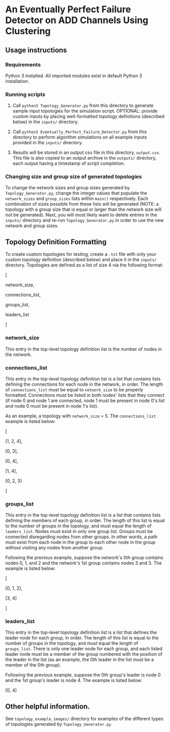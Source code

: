 # An Eventually Perfect Failure Detector on ADD Channels Using Clustering

## Usage instructions

### Requirements

Python 3 installed. All imported modules exist in default Python 3 installation.

### Running scripts

1. Call `python3 Topology_Generator.py` from this directory to generate sample input topologies for the simulation script. OPTIONAL: provide custom inputs by placing well-formatted topology definitions (described below) in the `inputs/` directory.

2. Call `python3 Eventually_Perfect_Failure_Detector.py` from this directory to perform algorithm simulations on all example inputs provided in the `inputs/` directory.

3. Results will be stored in an output csv file in this directory, `output.csv`. This file is also copied to an output archive in the `outputs/` directory, each output having a timestamp of script completion.

### Changing size and group size of generated topologies

To change the network sizes and group sizes generated by `Topology_Generator.py`, change the integer values that populate the `network_sizes` and `group_sizes` lists within `main()` respectively. Each combination of sizes possible from these lists will be generated (NOTE: a topology with a group size that is equal or larger than the network size will not be generated). Next, you will most likely want to delete entries in the `inputs/` directory and re-run `Topology_Generator.py` in order to use the new network and group sizes.

## Topology Definition Formatting

To create custom topologies for testing, create a `.txt` file with only your custom topology definition (described below) and place it in the `inputs/` directory. Topologies are defined as a list of size 4 via the following format:

[

network_size,

connections_list,

groups_list,

leaders_list

]

### network_size

This entry in the top-level topology definition list is the number of nodes in the network.

### connections_list

This entry in the top-level topology definition list is a list that contains lists defining the connections for each node in the network, in order. The length of `connections_list` must be equal to `network_size` to be properly formatted. Connections must be listed in both nodes' lists that they connect (if node 0 and node 1 are connected, node 1 must be present in node 0's list and node 0 must be present in node 1's list).

As an example, a topology with `network_size` = 5. The `connections_list` example is listed below:

[

[1, 2, 4],

[0, 3],

[0, 4],

[1, 4],

[0, 2, 3]

]

### groups_list

This entry in the top-level topology definition list is a list that contains lists defining the members of each group, in order. The length of this list is equal to the number of groups in the topology, and must equal the length of `leaders_list`. Nodes must exist in only one group list. Groups must be connected disregarding nodes from other groups. In other words, a path must exist from each node in the group to each other node in the group without visiting any nodes from another group.

Following the previous example, suppose the network's 0th group contains nodes 0, 1, and 2 and the network's 1st group contains nodes 3 and 3. The example is listed below:

[

[0, 1, 2],

[3, 4]

]

### leaders_list

This entry in the top-level topology definition list is a list that defines the leader node for each group, in order. The length of this list is equal to the number of groups in the topology, and must equal the length of `groups_list`. There is only one leader node for each group, and each listed leader node must be a member of the group numbered with the position of the leader in the list (as an example, the 0th leader in the list must be a member of the 0th group).

Following the previous example, suppose the 0th group's leader is node 0 and the 1st group's leader is node 4. The example is listed below:

[0, 4]

## Other helpful information.

See `topology_example_images/` directory for examples of the different types of topologies generated by `Topology_Generator.py`

